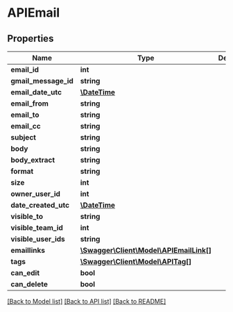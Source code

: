 # APIEmail

## Properties
Name | Type | Description | Notes
------------ | ------------- | ------------- | -------------
**email_id** | **int** |  | [optional] 
**gmail_message_id** | **string** |  | [optional] 
**email_date_utc** | [**\DateTime**](\DateTime.md) |  | [optional] 
**email_from** | **string** |  | [optional] 
**email_to** | **string** |  | [optional] 
**email_cc** | **string** |  | [optional] 
**subject** | **string** |  | [optional] 
**body** | **string** |  | [optional] 
**body_extract** | **string** |  | [optional] 
**format** | **string** |  | [optional] 
**size** | **int** |  | [optional] 
**owner_user_id** | **int** |  | [optional] 
**date_created_utc** | [**\DateTime**](\DateTime.md) |  | [optional] 
**visible_to** | **string** |  | [optional] 
**visible_team_id** | **int** |  | [optional] 
**visible_user_ids** | **string** |  | [optional] 
**emaillinks** | [**\Swagger\Client\Model\APIEmailLink[]**](APIEmailLink.md) |  | [optional] 
**tags** | [**\Swagger\Client\Model\APITag[]**](APITag.md) |  | [optional] 
**can_edit** | **bool** |  | [optional] 
**can_delete** | **bool** |  | [optional] 

[[Back to Model list]](../README.md#documentation-for-models) [[Back to API list]](../README.md#documentation-for-api-endpoints) [[Back to README]](../README.md)


